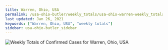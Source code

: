 ```yaml
---
title: Warren, Ohio, USA
permalink: /usa-ohio-butler/weekly_totals/usa-ohio-warren-weekly_totals.html
last_updated: Jan 26, 2021
keywords: ["Warren, Ohio, USA", "weekly totals"]
sidebar: usa-ohio-butler_sidebar
---
```


![Weekly Totals of Confirmed Cases for Warren, Ohio, USA](/covid_tracker/images/graphs/usa-ohio-warren-weekly_totals_graph.png)
